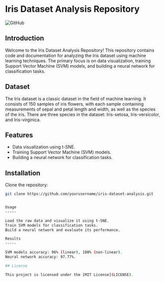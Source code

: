 # Iris Dataset Analysis Repository

![GitHub](https://img.shields.io/github/license/yourusername/iris-dataset-analysis)

## Introduction

Welcome to the Iris Dataset Analysis Repository! This repository contains code and documentation for analyzing the Iris dataset using machine learning techniques. The primary focus is on data visualization, training Support Vector Machine (SVM) models, and building a neural network for classification tasks.

## Dataset

The Iris dataset is a classic dataset in the field of machine learning. It consists of 150 samples of iris flowers, with each sample containing measurements of sepal and petal length and width, as well as the species of the iris. There are three species in the dataset: Iris-setosa, Iris-versicolor, and Iris-virginica.

## Features

- Data visualization using t-SNE.
- Training Support Vector Machine (SVM) models.
- Building a neural network for classification tasks.

## Installation

Clone the repository:

```bash
git clone https://github.com/yourusername/iris-dataset-analysis.git


Usage
-----

Load the raw data and visualize it using t-SNE.
Train SVM models for classification tasks.
Build a neural network and evaluate its performance.

Results
-----

SVM models accuracy: 96% (linear), 100% (non-linear).
Neural network accuracy: 97.77%.

## License

This project is licensed under the [MIT License](LICENSE).